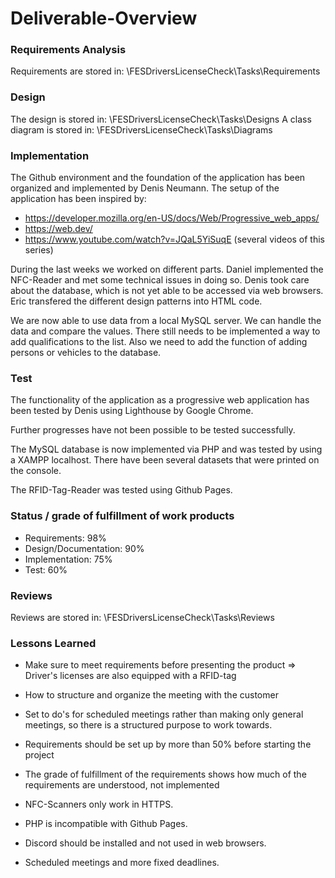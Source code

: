 # Deliverable-Overview

### Requirements Analysis

Requirements are stored in: \FESDriversLicenseCheck\Tasks\Requirements

### Design

The design is stored in: \FESDriversLicenseCheck\Tasks\Designs
A class diagram is stored in: \FESDriversLicenseCheck\Tasks\Diagrams

### Implementation

The Github environment and the foundation of the application has been organized
and implemented by Denis Neumann.
The setup of the application has been inspired by:
- https://developer.mozilla.org/en-US/docs/Web/Progressive_web_apps/
- https://web.dev/
- https://www.youtube.com/watch?v=JQaL5YiSuqE (several videos of this series)

During the last weeks we worked on different parts.
Daniel implemented the NFC-Reader and met some technical issues in doing so.
Denis took care about the database, which is not yet able to be accessed via web browsers.
Eric transfered the different design patterns into HTML code.

We are now able to use data from a local MySQL server. We can handle the data
and compare the values.
There still needs to be implemented a way to add qualifications to the list.
Also we need to add the function of adding persons or vehicles to the database.

### Test

The functionality of the application as a progressive web application has been
tested by Denis using Lighthouse by Google Chrome.

Further progresses have not been possible to be tested successfully.

The MySQL database is now implemented via PHP and was tested by using a XAMPP
localhost. There have been several datasets that were printed on the console.

The RFID-Tag-Reader was tested using Github Pages.

### Status / grade of fulfillment of work products

- Requirements: 98%
- Design/Documentation: 90%
- Implementation: 75%
- Test: 60%

### Reviews

Reviews are stored in: \FESDriversLicenseCheck\Tasks\Reviews

### Lessons Learned

- Make sure to meet requirements before presenting the product
  => Driver's licenses are also equipped with a RFID-tag
- How to structure and organize the meeting with the customer
- Set to do's for scheduled meetings rather than making only general meetings, so there is a structured purpose to work towards.

- Requirements should be set up by more than 50% before starting the project
- The grade of fulfillment of the requirements shows how much of the requirements are understood, not implemented

- NFC-Scanners only work in HTTPS.
- PHP is incompatible with Github Pages.
- Discord should be installed and not used in web browsers.
- Scheduled meetings and more fixed deadlines.
